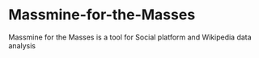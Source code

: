 # Massmine-for-the-Masses
Massmine for the Masses is a tool for Social platform and Wikipedia data analysis
